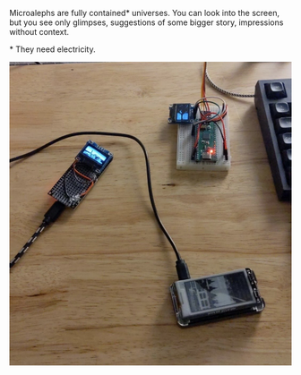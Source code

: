 Microalephs are fully contained\* universes. You can look into the screen,
but you see only glimpses, suggestions of some bigger story, impressions
without context.

\* They need electricity.

![Microalephs](microalephs.jpg "Microalephs")
